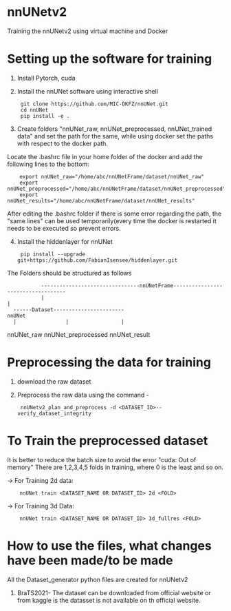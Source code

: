 # nnUNetv2
Training the nnUNetv2 using virtual machine and Docker

# Setting up the software for training

1. Install Pytorch, cuda

1. Install the nnUNet software using interactive shell

        git clone https://github.com/MIC-DKFZ/nnUNet.git
        cd nnUNet
        pip install -e .


2. Create folders "nnUNet_raw, nnUNet_preprocessed, nnUNet_trained data" and set the path for the same, while using docker set the paths with respect to the docker path.

Locate the .bashrc file in your home folder of the docker and add the following lines to the bottom:

        export nnUNet_raw="/home/abc/nnUNetFrame/dataset/nnUNet_raw"
        export nnUNet_preprocessed="/home/abc/nnUNetFrame/dataset/nnUNet_preprocessed"
        export nnUNet_results="/home/abc/nnUNetFrame/dataset/nnUNet_results"
        
After editing the .bashrc folder if there is some error regarding the path, the "same lines" can be used temporarily(every time the docker is restarted it needs to be executed so prevent errors.

4. Install the hiddenlayer for nnUNet
  
        pip install --upgrade git+https://github.com/FabianIsensee/hiddenlayer.git

The Folders should be structured as follows 

               --------------------------------nnUNetFrame-----------------------------------
               |                                                                            |
      ------Dataset-----------------------                                                nnUNet
      |                |                 |
 nnUNet_raw   nnUNet_preprocessed  nnUNet_result
 
 
# Preprocessing the data for training

1. download the raw dataset

2. Preprocess the raw data using the command -

        nnUNetv2_plan_and_preprocess -d <DATASET_ID>--verify_dataset_integrity

# To Train the preprocessed dataset
It is better to reduce the batch size to avoid the error "cuda: Out of memory"
There are 1,2,3,4,5 folds in training, where 0 is the least and so on.

-> For Training 2d data:
        
        nnUNet train <DATASET_NAME OR DATASET_ID> 2d <FOLD>
        
-> For Training 3d Data:

        nnUNet train <DATASET_NAME OR DATASET_ID> 3d_fullres <FOLD>
        
# How to use the files, what changes have been made/to be made
All the Dataset_generator python files are created for nnUNetv2 
  1. BraTS2021- The dataset can be downloaded from official website or from kaggle is the datasset is not available on th official website. 
 
